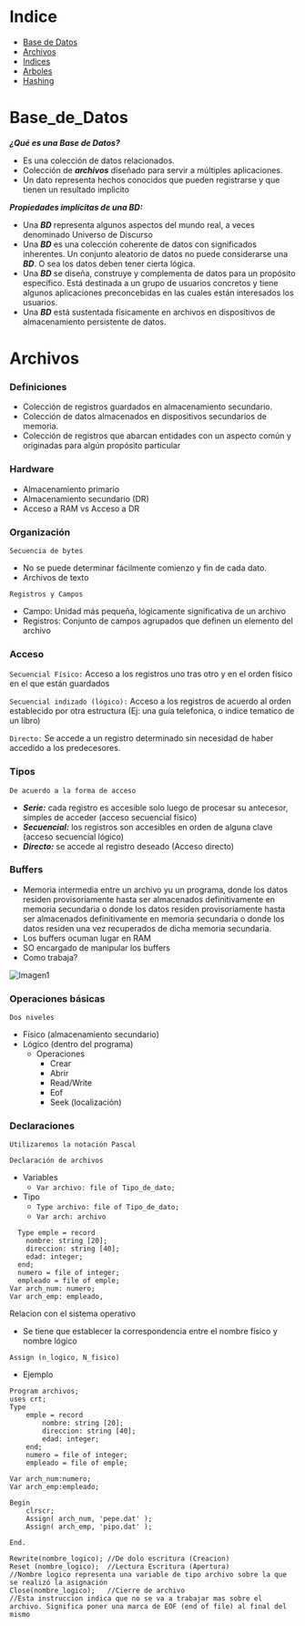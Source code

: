 Indice
=================

<!--ts-->
   * [Base de Datos](#Base_de_Datos)
   * [Archivos](#Archivos)
   * [Indices](#Indices)
   * [Arboles](#Arboles)
   * [Hashing](#Hashing)

Base_de_Datos
=============

***¿Qué es una Base de Datos?***

- Es una colección de datos relacionados.
- Colección de ***archivos*** diseñado para servir a múltiples aplicaciones.
- Un dato representa hechos conocidos que pueden registrarse y que tienen un resultado implicito

***Propiedades implícitas de una BD:***

- Una ***BD*** representa algunos aspectos del mundo real, a veces denominado Universo de Discurso
- Una ***BD*** es una colección coherente de datos con significados inherentes. Un conjunto aleatorio de datos no puede considerarse una ***BD***. O sea los datos deben tener cierta lógica.
- Una ***BD*** se diseña, construye y complementa de datos para un propósito específico. Está destinada a un grupo de usuarios concretos y tiene algunos aplicaciones preconcebidas en las cuales están interesados los usuarios.
- Una ***BD*** está sustentada físicamente en archivos en dispositivos de almacenamiento persistente de datos.

Archivos
========

### Definiciones

- Colección de registros guardados en almacenamiento secundario.
- Colección de datos almacenados en dispositivos secundarios de memoria.
- Colección de registros que abarcan entidades con un aspecto común y originadas para algún propósito particular

### Hardware

- Almacenamiento primario
- Almacenamiento secundario (DR)
- Acceso a RAM vs Acceso a DR

### Organización

```Secuencia de bytes``` 
- No se puede determinar fácilmente comienzo y fin de cada dato.
- Archivos de texto

```Registros y Campos```
- Campo: Unidad más pequeña, lógicamente significativa de un archivo
- Registros: Conjunto de campos agrupados que definen un elemento del archivo

### Acceso

```Secuencial Físico:``` Acceso a los registros uno tras otro y en el orden físico en el que están guardados

```Secuencial indizado (lógico):``` Acceso a los registros de acuerdo al orden establecido por otra estructura (Ej: una guía telefonica, o indice tematico de un libro)

```Directo:``` Se accede a un registro determinado sin necesidad de haber accedido a los predecesores.

### Tipos

```De acuerdo a la forma de acceso```

- ***Serie:*** cada registro es accesible solo luego de procesar su antecesor, simples de acceder (acceso secuencial físico)
- ***Secuencial:*** los registros son accesibles en orden de alguna clave (acceso secuencial lógico)
- ***Directo:*** se accede al registro deseado (Acceso directo)

### Buffers

- Memoria intermedia entre un archivo yu un programa, donde los datos residen provisoriamente hasta ser almacenados definitivamente en memoria secundaria o donde los datos residen provisoriamente hasta ser almacenados definitivamente en memoria secundaria o donde los datos residen una vez recuperados de dicha memoria secundaria.
- Los buffers ocuman lugar en RAM
- SO encargado de manipular los buffers
- Como trabaja?


![Imagen1](https://user-images.githubusercontent.com/55964635/147784122-9baeb6a7-2dc1-4a41-b15f-922c1393c571.png)

### Operaciones básicas

```Dos niveles```

- Físico (almacenamiento secundario)
- Lógico (dentro del programa)
  - Operaciones
    - Crear
    - Abrir
    - Read/Write
    - Eof
    - Seek (localización)  

### Declaraciones

```Utilizaremos la notación Pascal```

```Declaración de archivos```

- Variables 
  - ```Var archivo: file of Tipo_de_dato;``` 
- Tipo
  - ```Type archivo: file of Tipo_de_dato;```
  - ```Var arch: archivo``` 

```Pas
  Type emple = record
    nombre: string [20];
    direccion: string [40];
    edad: integer;
  end;
  numero = file of integer;
  empleado = file of emple;
Var arch_num: numero;
Var arch_emp: empleado,
```

Relacion con el sistema operativo

- Se tiene que establecer la correspondencia entre el nombre físico y nombre lógico

```Assign (n_logico, N_fisico)```

- Ejemplo

```Pas
Program archivos;
uses crt;
Type 
    emple = record
        nombre: string [20];
        direccion: string [40];
        edad: integer;
    end;
    numero = file of integer;
    empleado = file of emple;

Var arch_num:numero;
Var arch_emp:empleado;

Begin
    clrscr;
    Assign( arch_num, 'pepe.dat' );
    Assign( arch_emp, 'pipo.dat' );

End.

```

```Pas
Rewrite(nombre_logico); //De dolo escritura (Creacion)
Reset (nombre_logico);  //Lectura Escritura (Apertura)
//Nombre logico representa una variable de tipo archivo sobre la que se realizó la asignación
Close(nombre_logico);   //Cierre de archivo
//Esta instruccion indica que no se va a trabajar mas sobre el archivo. Significa poner una marca de EOF (end of file) al final del mismo

```
